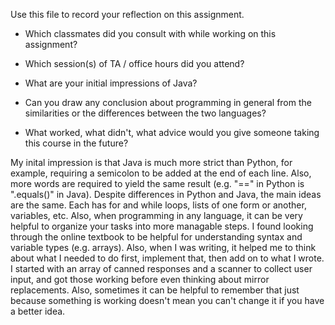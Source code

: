 Use this file to record your reflection on this assignment.

- Which classmates did you consult with while working on this assignment?

- Which session(s) of TA / office hours did you attend?

- What are your initial impressions of Java? 
- Can you draw any conclusion about programming in general from the similarities or the differences between the two languages? 
- What worked, what didn't, what advice would you give someone taking this course in the future?

My inital impression is that Java is much more strict than Python, for example, requiring a semicolon to be added at the end of each line. Also, more words are required to yield the same result (e.g. "==" in Python is ".equals()" in Java). Despite differences in Python and Java, the main ideas are the same. Each has for and while loops, lists of one form or another, variables, etc. Also, when programming in any language, it can be very helpful to organize your tasks into more managable steps. I found looking through the online textbook to be helpful for understanding syntax and variable types (e.g. arrays). Also, when I was writing, it helped me to think about what I needed to do first, implement that, then add on to what I wrote. I started with an array of canned responses and a scanner to collect user input, and got those working before even thinking about mirror replacements. Also, sometimes it can be helpful to remember that just because something is working doesn't mean you can't change it if you have a better idea.